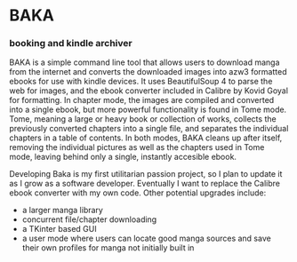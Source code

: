 # BAKA
### booking and kindle archiver

BAKA is a simple command line tool that allows users to download manga from the internet and
converts the downloaded images into azw3 formatted ebooks for use with kindle devices. It uses
BeautifulSoup 4 to parse the web for images, and the ebook converter included in Calibre by Kovid Goyal
for formatting. 
In chapter mode, the images are compiled and converted into a single ebook, but more powerful functionality is
found in Tome mode. Tome, meaning a large or heavy book or collection of works, collects the previously converted chapters
into a single file, and separates the individual chapters in a table of contents. In both modes, BAKA cleans up after itself, removing
the individual pictures as well as the chapters used in Tome mode, leaving behind only a single, instantly accesible ebook.
 
Developing Baka is my first utilitarian passion project, so I plan to update it as I grow as a software developer. Eventually I want to replace the Calibre ebook converter with my own code. Other potential upgrades include:
 - a larger manga library
 - concurrent file/chapter downloading
 - a TKinter based GUI
 - a user mode where users can locate good manga sources and save their own profiles for manga not initially built in
